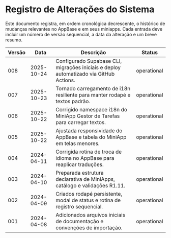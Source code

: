 # Registro de Alterações do Sistema

Este documento registra, em ordem cronológica decrescente, o histórico de mudanças relevantes no AppBase e em seus miniapps. Cada entrada deve incluir um número de versão sequencial, a data da alteração e um breve resumo.

| Versão | Data       | Descrição                                                                 | Status      |
|--------|------------|----------------------------------------------------------------------------|-------------|
| 008    | 2025-10-24 | Configurado Supabase CLI, migrações iniciais e deploy automatizado via GitHub Actions. | operational |
| 007    | 2025-10-23 | Tornado carregamento de i18n resiliente para manter rodapé e textos padrão. | operational |
| 006    | 2025-10-22 | Corrigido namespace i18n do MiniApp Gestor de Tarefas para carregar textos. | operational |
| 005    | 2025-10-22 | Ajustada responsividade do AppBase e tabela do MiniApp em telas menores.    | operational |
| 004    | 2024-04-11 | Corrigida rotina de troca de idioma no AppBase para reaplicar traduções.    | operational |
| 003    | 2024-04-10 | Preparada estrutura declarativa de MiniApps, catálogo e validações R1.11. | operational |
| 002    | 2024-04-09 | Criados rodapé persistente, modal de status e rotina de registro sequencial. | operational |
| 001    | 2024-04-08 | Adicionados arquivos iniciais de documentação e convenções de importação. | operational |
